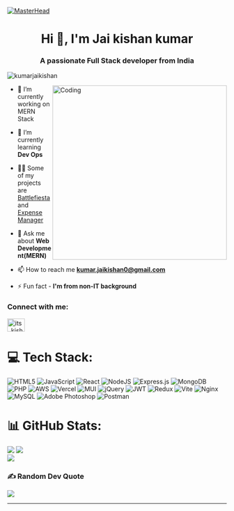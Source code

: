 [![MasterHead](https://res.cloudinary.com/dusxlxlvm/image/upload/v1714549243/coder_fsxu0m.jpg)](https://github.com/kumarjaikishan)
<h1 align="center">Hi 👋, I'm Jai kishan kumar</h1>
<h3 align="center">A passionate Full Stack developer from India</h3>

<p align="left"> <img src="https://komarev.com/ghpvc/?username=kumarjaikishan&label=Profile%20views&color=0e75b6&style=flat" alt="kumarjaikishan" /> </p>
<img align="right" alt="Coding" width="400" src="https://res.cloudinary.com/dusxlxlvm/image/upload/v1714548179/developer_xotwko.gif">

- 🔭 I’m currently working on MERN Stack 

- 🌱 I’m currently learning **Dev Ops**

- 👨‍💻 Some of my projects are [Battlefiesta](https://battlefiesta.in) and [Expense Manager](https://accusoft.battlefiesta.in)

- 💬 Ask me about **Web Development(MERN)**

- 📫 How to reach me **kumar.jaikishan0@gmail.com**

- ⚡ Fun fact -  **I'm from non-IT background**


<h3 align="left">Connect with me:</h3>
<p align="left">
<a href="https://instagram.com/its_kishan.002" target="blank"><img align="center" src="https://raw.githubusercontent.com/rahuldkjain/github-profile-readme-generator/master/src/images/icons/Social/instagram.svg" alt="its_kishan.002" height="30" width="40" /></a>
</p>

# 💻 Tech Stack:
![HTML5](https://img.shields.io/badge/html5-%23E34F26.svg?style=for-the-badge&logo=html5&logoColor=white) ![JavaScript](https://img.shields.io/badge/javascript-%23323330.svg?style=for-the-badge&logo=javascript&logoColor=%23F7DF1E)  ![React](https://img.shields.io/badge/react-%2320232a.svg?style=for-the-badge&logo=react&logoColor=%2361DAFB) ![NodeJS](https://img.shields.io/badge/node.js-6DA55F?style=for-the-badge&logo=node.js&logoColor=white) ![Express.js](https://img.shields.io/badge/express.js-%23404d59.svg?style=for-the-badge&logo=express&logoColor=%2361DAFB) ![MongoDB](https://img.shields.io/badge/MongoDB-%234ea94b.svg?style=for-the-badge&logo=mongodb&logoColor=white) ![PHP](https://img.shields.io/badge/php-%23777BB4.svg?style=for-the-badge&logo=php&logoColor=white) ![AWS](https://img.shields.io/badge/AWS-%23FF9900.svg?style=for-the-badge&logo=amazon-aws&logoColor=white) ![Vercel](https://img.shields.io/badge/vercel-%23000000.svg?style=for-the-badge&logo=vercel&logoColor=white)  ![MUI](https://img.shields.io/badge/MUI-%230081CB.svg?style=for-the-badge&logo=mui&logoColor=white) ![jQuery](https://img.shields.io/badge/jquery-%230769AD.svg?style=for-the-badge&logo=jquery&logoColor=white) ![JWT](https://img.shields.io/badge/JWT-black?style=for-the-badge&logo=JSON%20web%20tokens)  ![Redux](https://img.shields.io/badge/redux-%23593d88.svg?style=for-the-badge&logo=redux&logoColor=white) ![Vite](https://img.shields.io/badge/vite-%23646CFF.svg?style=for-the-badge&logo=vite&logoColor=white) ![Nginx](https://img.shields.io/badge/nginx-%23009639.svg?style=for-the-badge&logo=nginx&logoColor=white) ![MySQL](https://img.shields.io/badge/mysql-%2300000f.svg?style=for-the-badge&logo=mysql&logoColor=white) ![Adobe Photoshop](https://img.shields.io/badge/adobe%20photoshop-%2331A8FF.svg?style=for-the-badge&logo=adobe%20photoshop&logoColor=white) ![Postman](https://img.shields.io/badge/Postman-FF6C37?style=for-the-badge&logo=postman&logoColor=white)
# 📊 GitHub Stats:
![](https://github-readme-stats.vercel.app/api/top-langs/?username=kumarjaikishan&theme=highcontrast&hide_border=false&include_all_commits=true&count_private=false&layout=compact)
![](https://github-readme-stats.vercel.app/api?username=kumarjaikishan&theme=highcontrast&hide_border=false&include_all_commits=true&count_private=false)<br/>
![](https://github-readme-streak-stats.herokuapp.com/?user=kumarjaikishan&theme=highcontrast&hide_border=false)<br/>


### ✍️ Random Dev Quote
![](https://quotes-github-readme.vercel.app/api?type=horizontal&theme=radical)

---

